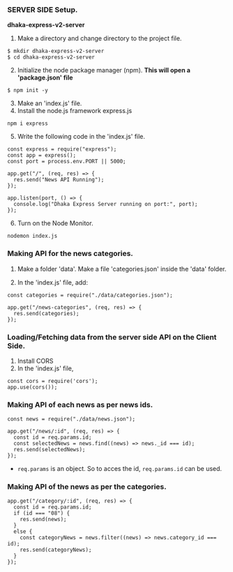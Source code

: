### SERVER SIDE Setup.
**dhaka-express-v2-server**

1. Make a directory and change directory to the project file.

```
$ mkdir dhaka-express-v2-server
$ cd dhaka-express-v2-server
```

2. Initialize the node package manager (npm).
**This will open a 'package.json' file**

```
$ npm init -y
```

3. Make an 'index.js' file.
4. Install the node.js framework express.js

```
npm i express
```

5. Write the following code in the 'index.js' file.

```
const express = require("express");
const app = express();
const port = process.env.PORT || 5000;

app.get("/", (req, res) => {
  res.send("News API Running");
});

app.listen(port, () => {
  console.log("Dhaka Express Server running on port:", port);
});

```

6. Turn on the Node Monitor.

```
nodemon index.js
```

### Making API for the news categories.

1. Make a folder 'data'. Make a file 'categories.json' inside the 'data' folder.

2. In the 'index.js' file, add:

```
const categories = require("./data/categories.json");

app.get("/news-categories", (req, res) => {
  res.send(categories);
});
```

### Loading/Fetching data from the server side API on the Client Side.

1. Install CORS
2. In the 'index.js' file,

```
const cors = require('cors');
app.use(cors());
```

### Making API of each news as per news ids.

```
const news = require("./data/news.json");

app.get("/news/:id", (req, res) => {
  const id = req.params.id;
  const selectedNews = news.find((news) => news._id === id);
  res.send(selectedNews);
});
```

- ```req.params``` is an object. So to acces the id, ```req.params.id``` can be used.

### Making API of the news as per the categories.

```
app.get("/category/:id", (req, res) => {
  const id = req.params.id;
  if (id === "08") {
    res.send(news);
  } 
  else {
    const categoryNews = news.filter((news) => news.category_id === id);
    res.send(categoryNews);
  }
});
```